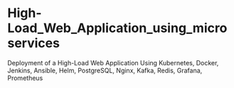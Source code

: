 # High-Load_Web_Application_using_microservices
Deployment of a High-Load Web Application Using Kubernetes, Docker, Jenkins, Ansible, Helm, PostgreSQL, Nginx, Kafka, Redis, Grafana, Prometheus
